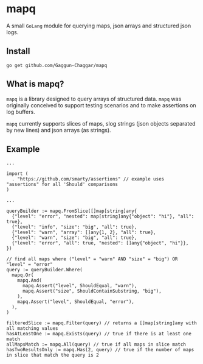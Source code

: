 # mapq

A small `GoLang` module for querying maps, json arrays and structured json logs.

## Install

```
go get github.com/Gaggun-Chaggar/mapq
```

## What is mapq?

`mapq` is a library designed to query arrays of structured data. `mapq` was originally conceived to support testing scenarios and to make assertions on log buffers.

`mapq` currently supports slices of maps, slog strings (json objects separated by new lines) and json arrays (as strings).

## Example

```golang
...

import (
  . "https://github.com/smarty/assertions" // example uses "assertions" for all 'Should' comparisons
)

...

queryBuilder := mapq.FromSlice([]map[string]any{
  {"level": "error", "nested": map[string]any{"object": "hi"}, "all": true},
  {"level": "info", "size": "big", "all": true},
  {"level": "warn", "array": []any{1, 2}, "all": true},
  {"level": "warn", "size": "big", "all": true},
  {"level": "error", "all": true, "nested": []any{"object", "hi"}},
})

// find all maps where ("level" = "warn" AND "size" = "big") OR "level" = "error"
query := queryBuilder.Where(
  mapq.Or(
    mapq.And(
      mapq.Assert("level", ShouldEqual, "warn"),
      mapq.Assert("size", ShouldContainSubstring, "big"),
    ),
    mapq.Assert("level", ShouldEqual, "error"),
  ),
)

filteredSlice := mapq.Filter(query) // returns a []map[string]any with all matching values
hasAtLeastOne := mapq.Exists(query) // true if there is at least one match
allMapsMatch := mapq.All(query) // true if all maps in slice match
hasTwoResultsOnly := mapq.Has(2, query) // true if the number of maps in slice that match the query is 2
```
